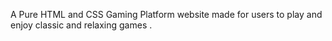 A Pure HTML and CSS Gaming Platform website made for users to play and enjoy classic and relaxing games .
